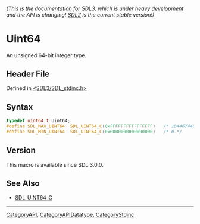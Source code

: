 ###### (This is the documentation for SDL3, which is under heavy development and the API is changing! [SDL2](https://wiki.libsdl.org/SDL2/) is the current stable version!)
# Uint64

An unsigned 64-bit integer type.

## Header File

Defined in [<SDL3/SDL_stdinc.h>](https://github.com/libsdl-org/SDL/blob/main/include/SDL3/SDL_stdinc.h)

## Syntax

```c
typedef uint64_t Uint64;
#define SDL_MAX_UINT64  SDL_UINT64_C(0xFFFFFFFFFFFFFFFF)   /* 18446744073709551615 */
#define SDL_MIN_UINT64  SDL_UINT64_C(0x0000000000000000)   /* 0 */
```

## Version

This macro is available since SDL 3.0.0.

## See Also

- [SDL_UINT64_C](SDL_UINT64_C)

----
[CategoryAPI](CategoryAPI), [CategoryAPIDatatype](CategoryAPIDatatype), [CategoryStdinc](CategoryStdinc)

